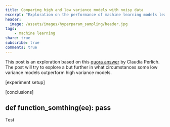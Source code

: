 ```yaml
---
title: Comparing high and low variance models with noisy data  
excerpt: "Exploration on the performance of machine learning models learning when predicting from noisy data. How gradient boosted machines compare with linear regression and other low variance models"
header:
  image: /assets/images/hyperparam_sampling/header.jpg  
tags:
    - machine learning 
share: true
subscribe: true
comments: true
--- 
```



This post is an exploration based on this [quora answer](https://www.quora.com/What-are-the-advantages-of-logistic-regression-over-decision-trees-Are-there-any-cases-where-its-better-to-use-logistic-regression-instead-of-decision-trees/answer/Claudia-Perlich?ch=10&share=ef233af4&srid=28C3J) by Claudia Perlich. The post will try to explore a but further in what circumstances some low variance models outperform high variance models.  

[experiment setup]


[conclusions]


   def function_somthing(ee):
     pass
---
Test  
